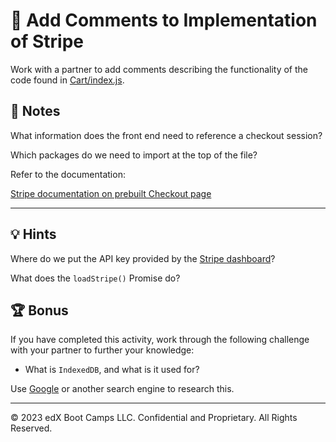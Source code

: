 # 📐 Add Comments to Implementation of Stripe

Work with a partner to add comments describing the functionality of the code found in [Cart/index.js](./Unsolved/client/src/components/Cart/index.jsx).

## 📝 Notes

What information does the front end need to reference a checkout session?

Which packages do we need to import at the top of the file?

Refer to the documentation:

[Stripe documentation on prebuilt Checkout page](https://stripe.com/docs/checkout/integration-builder)

---

## 💡 Hints

Where do we put the API key provided by the [Stripe dashboard](https://dashboard.stripe.com/)?

What does the `loadStripe()` Promise do?

## 🏆 Bonus

If you have completed this activity, work through the following challenge with your partner to further your knowledge:

* What is `IndexedDB`, and what is it used for?

Use [Google](https://www.google.com) or another search engine to research this.

---
© 2023 edX Boot Camps LLC. Confidential and Proprietary. All Rights Reserved.

